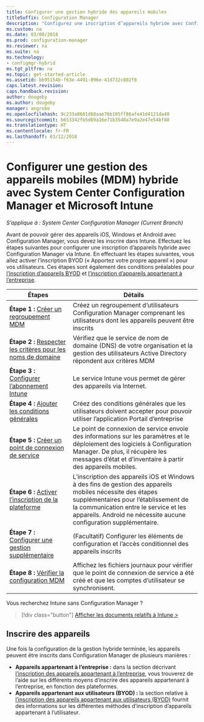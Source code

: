 ```yaml
---
title: Configurer une gestion hybride des appareils mobiles
titleSuffix: Configuration Manager
description: "Configurez une inscription d’appareils hybride avec Configuration Manager et Intune."
ms.custom: na
ms.date: 03/08/2018
ms.prod: configuration-manager
ms.reviewer: na
ms.suite: na
ms.technology:
- configmgr-hybrid
ms.tgt_pltfrm: na
ms.topic: get-started-article
ms.assetid: bb95154b-f63e-4491-896e-41d732c802f8
caps.latest.revision: 
caps.handback.revision: 
author: dougeby
ms.author: dougeby
manager: angrobe
ms.openlocfilehash: 9c233a8601d68aae76b105ff86afe41d4121da40
ms.sourcegitcommit: b653342fb5d69a16e71b3548a7e9a2e47e54bf88
ms.translationtype: HT
ms.contentlocale: fr-FR
ms.lasthandoff: 03/12/2018
---
```

# <a name="setup-hybrid-mobile-device-management-mdm-with-system-center-configuration-manager-and-microsoft-intune"></a>Configurer une gestion des appareils mobiles (MDM) hybride avec System Center Configuration Manager et Microsoft Intune

*S’applique à : System Center Configuration Manager (Current Branch)*


Avant de pouvoir gérer des appareils iOS, Windows et Android avec Configuration Manager, vous devez les inscrire dans Intune. Effectuez les étapes suivantes pour configurer une inscription d’appareils hybride avec Configuration Manager via Intune. En effectuant les étapes suivantes, vous allez activer l’inscription BYOD (« Apportez votre propre appareil ») pour vos utilisateurs. Ces étapes sont également des conditions préalables pour [l’inscription d’appareils BYOD](enroll-hybrid-ios-mac.md) et [l’inscription d’appareils appartenant à l’entreprise](enroll-company-owned-devices.md).

 |Étapes|Détails|  
 |-----------|-------------|  
 |**Étape 1 :** [Créer un regroupement MDM](create-mdm-collection.md)|Créez un regroupement d’utilisateurs Configuration Manager comprenant les utilisateurs dont les appareils peuvent être inscrits|  
 |**Étape 2 :** [Respecter les critères pour les noms de domaine](confirm-dns.md)|Vérifiez que le service de nom de domaine (DNS) de votre organisation et la gestion des utilisateurs Active Directory répondent aux critères MDM|
 |**Étape 3 :** [Configurer l’abonnement Intune](configure-intune-subscription.md)|Le service Intune vous permet de gérer des appareils via Internet.|  
 |**Étape 4 :** [Ajouter les conditions générales](terms-and-conditions.md)| Créez des conditions générales que les utilisateurs doivent accepter pour pouvoir utiliser l’application Portail d’entreprise|
 |**Étape 5 :** [Créer un point de connexion de service](create-service-connection-point.md)|Le point de connexion de service envoie des informations sur les paramètres et le déploiement des logiciels à Configuration Manager. De plus, il récupère les messages d’état et d’inventaire à partir des appareils mobiles. |  
 |**Étape 6 :** [Activer l’inscription de la plateforme](enable-platform-enrollment.md)|L’inscription des appareils iOS et Windows à des fins de gestion des appareils mobiles nécessite des étapes supplémentaires pour l’établissement de la communication entre le service et les appareils. Android ne nécessite aucune configuration supplémentaire.|  
 |**Étape 7 :** [Configurer une gestion supplémentaire](set-up-additional-management.md)|(Facultatif) Configurer les éléments de configuration et l’accès conditionnel des appareils inscrits|
 |**Étape 8 :** [Vérifier la configuration MDM](verify-mdm-configuration.md)|Affichez les fichiers journaux pour vérifier que le point de connexion de service a été créé et que les comptes d’utilisateur se synchronisent.|

Vous recherchez Intune sans Configuration Manager ?
> [!div class="button"]
[Afficher les documents relatifs à Intune >](https://docs.microsoft.com/intune/deploy-use/enroll-devices-in-microsoft-intune)


## <a name="enroll-devices"></a>Inscrire des appareils
Une fois la configuration de la gestion hybride terminée, les appareils peuvent être inscrits dans Configuration Manager de plusieurs manières :
- **Appareils appartenant à l’entreprise :** dans la section décrivant [l’inscription des appareils appartenant à l’entreprise](enroll-company-owned-devices.md), vous trouverez de l’aide sur les différents moyens d’inscrire des appareils appartenant à l’entreprise, en fonction des plateformes.
- **Appareils appartenant aux utilisateurs (BYOD) :** la section relative à [l’inscription des appareils appartenant aux utilisateurs (BYOD)](enroll-hybrid-ios-mac.md) fournit des informations sur les différentes méthodes d’inscription d’appareils appartenant à l’utilisateur.
